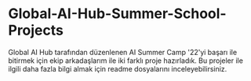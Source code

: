 # Global-AI-Hub-Summer-School-Projects
Global AI Hub tarafından düzenlenen AI Summer Camp '22'yi başarı ile bitirmek için ekip arkadaşlarım ile iki farklı proje hazırladık. Bu projeler ile ilgili daha fazla bilgi almak için readme dosyalarını inceleyebilirsiniz.
